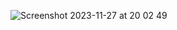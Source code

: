 ![Screenshot 2023-11-27 at 20 02 49](https://github.com/tika/tika/assets/48658947/cc37bed0-8134-4d5b-b036-744a862e0257)
